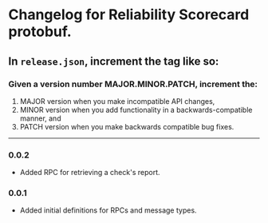 # Changelog for Reliability Scorecard protobuf.

## In `release.json`, increment the tag like so:

### Given a version number MAJOR.MINOR.PATCH, increment the:

1. MAJOR version when you make incompatible API changes,
2. MINOR version when you add functionality in a backwards-compatible manner, and
3. PATCH version when you make backwards compatible bug fixes.

---

### 0.0.2

- Added RPC for retrieving a check's report.

### 0.0.1

- Added initial definitions for RPCs and message types.
